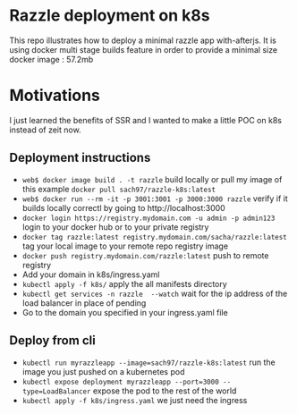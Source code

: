 # Razzle deployment on k8s
This repo illustrates how to deploy a minimal razzle app with-afterjs. It is using docker multi stage builds feature in order to provide a minimal size docker image : 57.2mb

# Motivations
I just learned the benefits of SSR and I wanted to make a little POC on k8s instead of zeit now.

## Deployment instructions
- `web$ docker image build . -t razzle` build locally or pull my image of this example `docker pull sach97/razzle-k8s:latest`
- `web$ docker run --rm -it -p 3001:3001 -p 3000:3000 razzle` verify if it builds locally correctl by going to http://localhost:3000
- `docker login https://registry.mydomain.com -u admin -p admin123` login to your docker hub or to your private registry
- `docker tag razzle:latest registry.mydomain.com/sacha/razzle:latest` tag your local image to your remote repo registry image
- `docker push registry.mydomain.com/razzle:latest` push to remote registry
- Add your domain in k8s/ingress.yaml
- `kubectl apply -f k8s/` apply the all manifests directory
- `kubectl get services -n razzle  --watch` wait for the ip address of the load balancer in place of pending
- Go to the domain you specified in your ingress.yaml file

## Deploy from cli
- `kubectl run myrazzleapp --image=sach97/razzle-k8s:latest` run the image you just pushed on a kubernetes pod
- `kubectl expose deployment myrazzleapp --port=3000 --type=LoadBalancer` expose the pod to the rest of the world
- `kubectl apply -f k8s/ingress.yaml` we just need the ingress
